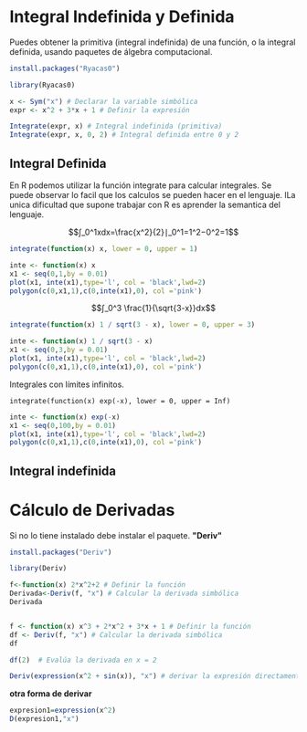 # Integral Indefinida y Definida

Puedes obtener la primitiva (integral indefinida) de una función, o la integral definida, usando paquetes de álgebra computacional.

```r
install.packages("Ryacas0") 
```

```r
library(Ryacas0)

x <- Sym("x") # Declarar la variable simbólica
expr <- x^2 + 3*x + 1 # Definir la expresión

Integrate(expr, x) # Integral indefinida (primitiva)
Integrate(expr, x, 0, 2) # Integral definida entre 0 y 2
```

## Integral Definida

En R podemos utilizar la función integrate para calcular integrales. Se puede observar lo facil que los calculos se pueden hacer en el lenguaje. lLa unica dificultad que supone trabajar con R es aprender la semantica del lenguaje.   

$$∫_0^1xdx=\frac{x^2}{2}∣_0^1=1^2−0^2=1$$

```r
integrate(function(x) x, lower = 0, upper = 1)
```


```r
inte <- function(x) x
x1 <- seq(0,1,by = 0.01)
plot(x1, inte(x1),type='l', col = 'black',lwd=2)
polygon(c(0,x1,1),c(0,inte(x1),0), col ='pink')
```

$$∫_0^3 \frac{1}{\sqrt{3-x}}dx$$

```r
integrate(function(x) 1 / sqrt(3 - x), lower = 0, upper = 3)
```

```r
inte <- function(x) 1 / sqrt(3 - x)
x1 <- seq(0,3,by = 0.01)
plot(x1, inte(x1),type='l', col = 'black',lwd=2)
polygon(c(0,x1,1),c(0,inte(x1),0), col ='pink')
```

Integrales con límites infinitos.

```{r}
integrate(function(x) exp(-x), lower = 0, upper = Inf)
```

```r
inte <- function(x) exp(-x)
x1 <- seq(0,100,by = 0.01)
plot(x1, inte(x1),type='l', col = 'black',lwd=2)
polygon(c(0,x1,1),c(0,inte(x1),0), col ='pink')
```
## Integral indefinida


# Cálculo de Derivadas

Si no lo tiene instalado debe instalar el paquete. **"Deriv"**

```r
install.packages("Deriv")
```

```r
library(Deriv)

f<-function(x) 2*x^2+2 # Definir la función
Derivada<-Deriv(f, "x") # Calcular la derivada simbólica
Derivada
```

```r

f <- function(x) x^3 + 2*x^2 + 3*x + 1 # Definir la función
df <- Deriv(f, "x") # Calcular la derivada simbólica
df

df(2)  # Evalúa la derivada en x = 2
```

```r
Deriv(expression(x^2 + sin(x)), "x") # derivar la expresión directamente
```

**otra forma de derivar**

```r
expresion1=expression(x^2)
D(expresion1,"x")
```

